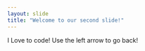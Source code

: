 ```yaml
---
layout: slide
title: "Welcome to our second slide!"
---
```

I Love to code!
Use the left arrow to go back!
